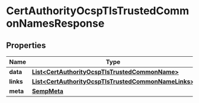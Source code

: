 

# CertAuthorityOcspTlsTrustedCommonNamesResponse


## Properties

| Name | Type | Description | Notes |
|------------ | ------------- | ------------- | -------------|
|**data** | [**List&lt;CertAuthorityOcspTlsTrustedCommonName&gt;**](CertAuthorityOcspTlsTrustedCommonName.md) |  |  [optional] |
|**links** | [**List&lt;CertAuthorityOcspTlsTrustedCommonNameLinks&gt;**](CertAuthorityOcspTlsTrustedCommonNameLinks.md) |  |  [optional] |
|**meta** | [**SempMeta**](SempMeta.md) |  |  |



